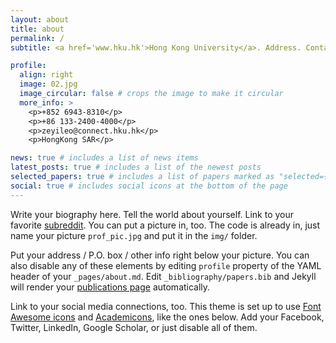 ```yaml
---
layout: about
title: about
permalink: /
subtitle: <a href='www.hku.hk'>Hong Kong University</a>. Address. Contacts. Moto. Etc.

profile:
  align: right
  image: 02.jpg
  image_circular: false # crops the image to make it circular
  more_info: >
    <p>+852 6943-8310</p>
    <p>+86 133-2400-4000</p>
    <p>zeyileo@connect.hku.hk</p>
    <p>HongKong SAR</p>

news: true # includes a list of news items
latest_posts: true # includes a list of the newest posts
selected_papers: true # includes a list of papers marked as "selected={true}"
social: true # includes social icons at the bottom of the page
---
```


Write your biography here. Tell the world about yourself. Link to your favorite [subreddit](http://reddit.com). You can put a picture in, too. The code is already in, just name your picture `prof_pic.jpg` and put it in the `img/` folder.

Put your address / P.O. box / other info right below your picture. You can also disable any of these elements by editing `profile` property of the YAML header of your `_pages/about.md`. Edit `_bibliography/papers.bib` and Jekyll will render your [publications page](/al-folio/publications/) automatically.

Link to your social media connections, too. This theme is set up to use [Font Awesome icons](https://fontawesome.com/) and [Academicons](https://jpswalsh.github.io/academicons/), like the ones below. Add your Facebook, Twitter, LinkedIn, Google Scholar, or just disable all of them.
